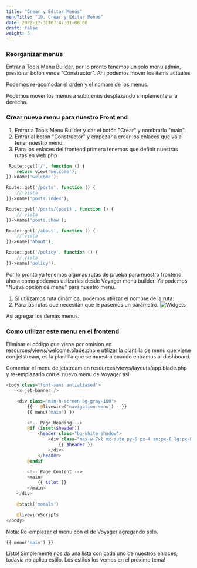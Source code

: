 ```yaml
---
title: "Crear y Editar Menús"
menuTitle: "19. Crear y Editar Menús"
date: 2022-12-31T07:47:01-08:00
draft: false
weight: 5
---
```


### Reorganizar menus
Entrar a Tools Menu Builder, por lo pronto tenemos un solo menu admin, presionar botón verde "Constructor". Ahi podemos mover los items actuales 

Podemos re-acomodar el orden y el nombre de los menus.

Podemos mover los menus a submenus desplazando simplemente a la derecha.

### Crear nuevo menu para nuestro Front end
1. Entrar a Tools Menu Builder y dar el botón "Crear" y nombrarlo "main".
2. Entrar al botón "Constructor" y empezar a crear los enlaces que va a tener nuestro menu.
3. Para los enlaces del frontend primero tenemos que definir nuestras rutas en web.php
```php
 Route::get('/', function () {
    return view('welcome');
})->name('welcome');

Route::get('/posts', function () {
    // vista
})->name('posts.index');

Route::get('/posts/{post}', function () {
    // vista
})->name('posts.show');

Route::get('/about', function () {
    // vista
})->name('about');

Route::get('/policy', function () {
    // vista
})->name('policy');
```

Por lo pronto ya tenemos algunas rutas de prueba para nuestro frontend, ahora como podemos utilizarlas desde Voyager menu builder.
Ya podemos "Nueva opción de menu" para nuestro menu.
1. Si utilizamos ruta dinámica, podemos utilizar el nombre de la ruta.
2. Para las rutas que necesitan que le pasemos un parámetro.
![Widgets](/Voyager/crearmenu-welcome.png)

Asi agregar los demás menus.

### Como utilizar este menu en el frontend
Eliminar el código que viene por omisión en resources/views/welcome.blade.php e utilizar la plantilla de menu que viene con jetstream, es la plantilla que se muestra cuando entramos al dashboard.

Comentar el menu de jetstream en resources/views/layouts/app.blade.php y re-emplazarlo con el nuevo menu de Voyager asi:
```php
<body class="font-sans antialiased">
    <x-jet-banner />

    <div class="min-h-screen bg-gray-100">
        {{-- @livewire('navigation-menu') --}}
        {{ menu('main') }}

        <!-- Page Heading -->
        @if (isset($header))
            <header class="bg-white shadow">
                <div class="max-w-7xl mx-auto py-6 px-4 sm:px-6 lg:px-8">
                    {{ $header }}
                </div>
            </header>
        @endif

        <!-- Page Content -->
        <main>
            {{ $slot }}
        </main>
    </div>

    @stack('modals')

    @livewireScripts
</body> 
```
Nota: Re-emplazar el menu con el de Voyager agregando solo.
```php
{{ menu('main') }}
```
Listo!
Simplemente nos da una lista con cada uno de nuestros enlaces, todavía no aplica estilo.
Los estilos los vemos en el proximo tema!








